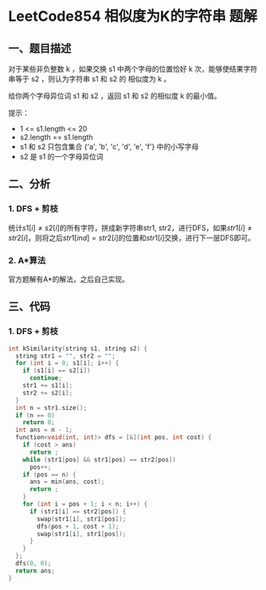 # LeetCode854 相似度为K的字符串 题解

## 一、题目描述

对于某些非负整数 k ，如果交换 s1 中两个字母的位置恰好 k 次，能够使结果字符串等于 s2 ，则认为字符串 s1 和 s2 的 相似度为 k 。

给你两个字母异位词 s1 和 s2 ，返回 s1 和 s2 的相似度 k 的最小值。

提示：

+ 1 <= s1.length <= 20
+ s2.length == s1.length
+ s1 和 s2  只包含集合 {'a', 'b', 'c', 'd', 'e', 'f'} 中的小写字母
+ s2 是 s1 的一个字母异位词



## 二、分析

### 1. DFS + 剪枝

统计$s1[i]\neq s2[i]$的所有字符，拼成新字符串str1, str2，进行DFS，如果$str1[i]\neq str2[i]$，则将之后$str1[ind]=str2[i]$的位置和$str1[i]$交换，进行下一层DFS即可。

### 2. A*算法

官方题解有A*的解法，之后自己实现。



## 三、代码

### 1. DFS + 剪枝

```c++
int kSimilarity(string s1, string s2) {
  string str1 = "", str2 = "";
  for (int i = 0; s1[i]; i++) {
    if (s1[i] == s2[i])
      continue;
    str1 += s1[i];
    str2 += s2[i];
  }
  int n = str1.size();
  if (n == 0)
    return 0;
  int ans = n - 1;
  function<void(int, int)> dfs = [&](int pos, int cost) {
    if (cost > ans)
      return ;
    while (str1[pos] && str1[pos] == str2[pos])
      pos++;
    if (pos == n) {
      ans = min(ans, cost);
      return ;
    }
    for (int i = pos + 1; i < n; i++) {
      if (str1[i] == str2[pos]) {
        swap(str1[i], str1[pos]);
        dfs(pos + 1, cost + 1);
        swap(str1[i], str1[pos]);
      }
    }
  };
  dfs(0, 0);
  return ans;
}
```

